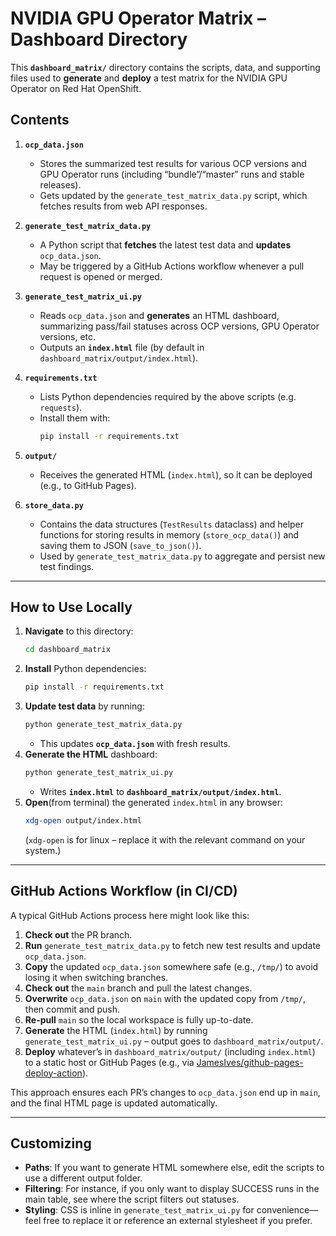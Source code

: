 
# NVIDIA GPU Operator Matrix – Dashboard Directory

This **`dashboard_matrix/`** directory contains the scripts, data, and supporting files used to **generate** and **deploy** a test matrix for the NVIDIA GPU Operator on Red Hat OpenShift.

## Contents

1. **`ocp_data.json`**  
   - Stores the summarized test results for various OCP versions and GPU Operator runs (including “bundle”/“master” runs and stable releases).
   - Gets updated by the `generate_test_matrix_data.py` script, which fetches results from web API responses.

2. **`generate_test_matrix_data.py`**  
   - A Python script that **fetches** the latest test data and **updates** `ocp_data.json`.
   - May be triggered by a GitHub Actions workflow whenever a pull request is opened or merged.

3. **`generate_test_matrix_ui.py`**  
   - Reads `ocp_data.json` and **generates** an HTML dashboard, summarizing pass/fail statuses across OCP versions, GPU Operator versions, etc.
   - Outputs an **`index.html`** file (by default in `dashboard_matrix/output/index.html`).

4. **`requirements.txt`**  
   - Lists Python dependencies required by the above scripts (e.g. `requests`).
   - Install them with:
     ```bash
     pip install -r requirements.txt
     ```

5. **`output/`**  
   - Receives the generated HTML (`index.html`), so it can be deployed (e.g., to GitHub Pages).

6. **`store_data.py`**
   - Contains the data structures (`TestResults` dataclass) and helper functions for storing results in memory (`store_ocp_data()`) and saving them to JSON (`save_to_json()`).
   - Used by `generate_test_matrix_data.py` to aggregate and persist new test findings.

---

## How to Use Locally

1. **Navigate** to this directory:
   ```bash
   cd dashboard_matrix
   ```
2. **Install** Python dependencies:
   ```bash
   pip install -r requirements.txt
   ```
3. **Update test data** by running:
   ```bash
   python generate_test_matrix_data.py
   ```
   - This updates **`ocp_data.json`** with fresh results.
4. **Generate the HTML** dashboard:
   ```bash
   python generate_test_matrix_ui.py
   ```
   - Writes **`index.html`** to **`dashboard_matrix/output/index.html`**.
5. **Open**(from terminal) the generated `index.html` in any browser:
   ```bash
   xdg-open output/index.html
   ```
   (`xdg-open` is for linux – replace it with the relevant command on your system.)

---

## GitHub Actions Workflow (in CI/CD)

A typical GitHub Actions process here might look like this:

1. **Check out** the PR branch.  
2. **Run** `generate_test_matrix_data.py` to fetch new test results and update `ocp_data.json`.  
3. **Copy** the updated `ocp_data.json` somewhere safe (e.g., `/tmp/`) to avoid losing it when switching branches.  
4. **Check out** the `main` branch and pull the latest changes.  
5. **Overwrite** `ocp_data.json` on `main` with the updated copy from `/tmp/`, then commit and push.  
6. **Re-pull** `main` so the local workspace is fully up-to-date.  
7. **Generate** the HTML (`index.html`) by running `generate_test_matrix_ui.py` – output goes to `dashboard_matrix/output/`.  
8. **Deploy** whatever’s in `dashboard_matrix/output/` (including `index.html`) to a static host or GitHub Pages (e.g., via [JamesIves/github-pages-deploy-action](https://github.com/JamesIves/github-pages-deploy-action)).

This approach ensures each PR’s changes to `ocp_data.json` end up in `main`, and the final HTML page is updated automatically.

---

## Customizing

- **Paths**: If you want to generate HTML somewhere else, edit the scripts to use a different output folder.
- **Filtering**: For instance, if you only want to display SUCCESS runs in the main table, see where the script filters out statuses.
- **Styling**: CSS is inline in `generate_test_matrix_ui.py` for convenience—feel free to replace it or reference an external stylesheet if you prefer.

